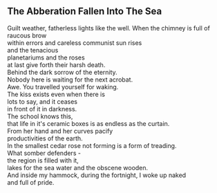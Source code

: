 The Abberation Fallen Into The Sea
----------------------------------
Guilt weather, fatherless lights like the well. When the chimney is full of raucous brow  
within errors and careless communist sun rises  
and the tenacious  
planetariums and the roses  
at last give forth their harsh death.  
Behind the dark sorrow of the eternity.  
Nobody here is waiting for the next acrobat.  
Awe. You travelled yourself for waking.  
The kiss exists even when there is  
lots to say, and it ceases  
in front of it in darkness.  
The school knows this,  
that life in it's ceramic boxes is as endless as the curtain.  
From her hand and her curves pacify  
productivities of the earth.  
In the smallest cedar rose not forming is a form of treading.  
What somber defenders -  
the region is filled with it,  
lakes for the sea water and the obscene wooden.  
And inside my hammock, during the fortnight, I woke up naked  
and full of pride.  
